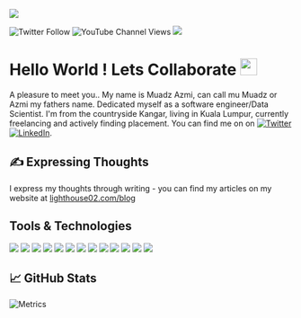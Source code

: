 ![](https://raw.githubusercontent.com/willofd02/Muadz_Azmi/master/header_banner.png)

![Twitter Follow](https://img.shields.io/twitter/follow/Muadzmi02?color=blue&label=Follow&logo=twitter&style=flat-square) ![YouTube Channel Views](https://img.shields.io/youtube/channel/views/UC6bxCRcJN9tVQRvsnM86lOA?style=social) ![](https://komarev.com/ghpvc/?username=willofd02&label=Profile+Views)


# Hello World ! Lets Collaborate <img src="https://github.com/willofd02/Muadz_Azmi/master/collaborator-handshake.gif" width="30px">

A pleasure to meet you.. My name is Muadz Azmi, can call mu Muadz or Azmi my fathers name. Dedicated myself as a software engineer/Data Scientist. I'm from the countryside Kangar, living in Kuala Lumpur, currently freelancing and actively finding placement. You can find me on on [![Twitter][1.1]][1] [![LinkedIn][1.2]][2].

## &#x270d; Expressing Thoughts

I express my thoughts through writing - you can find my articles on my website at [lighthouse02.com/blog](https:/lighthouse02.com/blog) 

##  Tools & Technologies 
![](https://img.shields.io/badge/OS-Linux-informational?style=flat&logo=linux&logoColor=white&color=FF4747)
![](https://img.shields.io/badge/Editor-Visual_Studio_Code-informational?style=flat&logo=visualstudiocode&logoColor=white&color=FF4747)
![](https://img.shields.io/badge/Editor-Google_Collab-informational?style=flat&logo=googlecolab&logoColor=white&color=FF4747)
![](https://img.shields.io/badge/Editor-Jupyter_Notebook-informational?style=flat&logo=jupyter&logoColor=white&color=FF4747)
![](https://img.shields.io/badge/Code-Python-informational?style=flat&logo=python&logoColor=white&color=FF4747)
![](https://img.shields.io/badge/Code-JavaScript-informational?style=flat&logo=javascript&logoColor=white&color=FF4747)
![](https://img.shields.io/badge/Shell-Bash-informational?style=flat&logo=gnu-bash&logoColor=white&color=FF4747)
![](https://img.shields.io/badge/Tools-PostgreSQL-informational?style=flat&logo=postgresql&logoColor=white&color=FF4747)
![](https://img.shields.io/badge/Tools-Docker-informational?style=flat&logo=docker&logoColor=white&color=FF4747)
![](https://img.shields.io/badge/Tools-Google_Cloud-informational?style=flat&logo=googlecloud&logoColor=white&color=FF4747)
![](https://img.shields.io/badge/Tools-Anaconda_Navigator-informational?style=flat&logo=anaconda&logoColor=white&color=FF4747)
![](https://img.shields.io/badge/Cloud-Amazon_AWS-informational?style=flat&logo=amazonaws&logoColor=white&color=FF4747)
![](https://img.shields.io/badge/Git-Git-informational?style=flat&logo=git&logoColor=white&color=FF4747)




## &#x1f4c8; GitHub Stats
![Metrics](https://metrics.lecoq.io/willofd02?template=classic&achievements=1&projects=1&isocalendar=1&languages=1&introduction=1&isocalendar.duration=half-year&languages.limit=8&languages.sections=most-used&languages.colors=github&languages.threshold=0%25&languages.indepth=false&languages.categories=markup%2C%20programming&languages.recent.categories=markup%2C%20programming&languages.recent.load=300&languages.recent.days=14&introduction.title=true&projects.limit=4&projects.descriptions=true&achievements.threshold=C&achievements.secrets=true&achievements.display=compact&achievements.limit=0&config.timezone=Asia%2FKuala_Lumpur)

<!-- Badge -->

[1.1]: https://img.shields.io/badge/Twitter-1DA1F2?style=for-the-badge&logo=twitter&logoColor=white 
[1.2]: https://img.shields.io/badge/LinkedIn-0077B5?style=for-the-badge&logo=linkedin&logoColor=white


<!-- links to my social media accounts -->

[1]: https://twitter.com/Muadzmi02
[2]: https://www.linkedin.com/in/muadz-azmi-8575aa153/